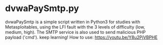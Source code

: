 # dvwaPaySmtp.py
dvwaPaySmtp is a simple script written in Python3 for studies with Metasploitables,
using the LFI fault with the 3 levels of difficulty (low, medium, high). 
The SMTP service is also used to send malicious PHP payload ('cmd'). 
keep learning!
How to use: https://youtu.be/Y8u2PjVBPHE
